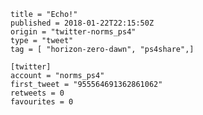 ```
title = "Echo!"
published = 2018-01-22T22:15:50Z
origin = "twitter-norms_ps4"
type = "tweet"
tag = [ "horizon-zero-dawn", "ps4share",]

[twitter]
account = "norms_ps4"
first_tweet = "955564691362861062"
retweets = 0
favourites = 0
```

<p class='image'><img src='https://mnf.m17s.net/2018/01/22/DULZBJkW4AAafjF.jpg' alt=''></p>

